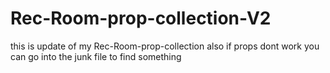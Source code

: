 # Rec-Room-prop-collection-V2
this is update of my Rec-Room-prop-collection also if props dont work you can go into the junk
file to find something
